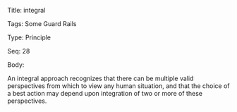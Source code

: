 Title:  integral

Tags:   Some Guard Rails

Type:   Principle

Seq:    28

Body: 

An integral approach recognizes that there can be multiple valid perspectives from which to view any human situation, and that the choice of a best action may depend upon integration of two or more of these perspectives. 

